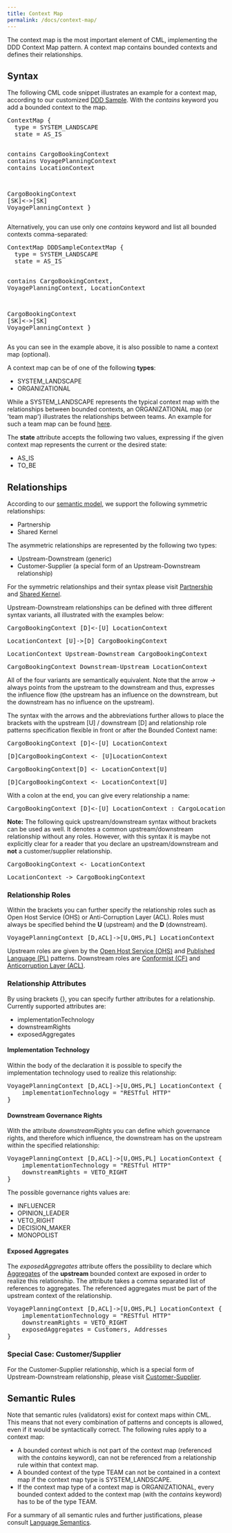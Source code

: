 ```yaml
---
title: Context Map
permalink: /docs/context-map/
---
```


The context map is the most important element of CML, implementing the DDD Context Map pattern.
A context map contains bounded contexts and defines their relationships.

## Syntax

The following CML code snippet illustrates an example for a context map, according to our customized [DDD Sample](https://github.com/ContextMapper/context-mapper-examples/tree/master/src/main/resources/ddd-sample).
With the _contains_ keyword you add a bounded context to the map.

<div class="highlight"><pre><span></span><span class="k">ContextMap</span> {
  <span class="k">type</span> = <span class="k">SYSTEM_LANDSCAPE</span>
  <span class="k">state</span> = <span class="k">AS_IS</span>

  <span class="k">contains</span> CargoBookingContext
  <span class="k">contains</span> VoyagePlanningContext
  <span class="k">contains</span> LocationContext
	
  CargoBookingContext [<span class="k">SK</span>]&lt;-&gt;[<span class="k">SK</span>] VoyagePlanningContext
}
</pre></div>

Alternatively, you can use only one _contains_ keyword and list all bounded contexts comma-separated:

<div class="highlight"><pre><span></span><span class="k">ContextMap</span> DDDSampleContextMap {
  <span class="k">type</span> = <span class="k">SYSTEM_LANDSCAPE</span>
  <span class="k">state</span> = <span class="k">AS_IS</span>

  <span class="k">contains</span> CargoBookingContext, VoyagePlanningContext, LocationContext

  CargoBookingContext [<span class="k">SK</span>]&lt;-&gt;[<span class="k">SK</span>] VoyagePlanningContext
}
</pre></div>

As you can see in the example above, it is also possible to name a context map (optional).

A context map can be of one of the following **types**:

* SYSTEM_LANDSCAPE
* ORGANIZATIONAL

While a SYSTEM_LANDSCAPE represents the typical context map with the relationships between bounded contexts, an ORGANIZATIONAL map (or 'team map') illustrates the relationships between teams. An example for such a team map can be found [here](https://github.com/ContextMapper/context-mapper-examples/tree/master/src/main/resources/insurance-example).

The **state** attribute accepts the following two values, expressing if the given context map represents the current or the desired state:

* AS_IS
* TO_BE

## Relationships
According to our [semantic model](/docs/language-model/), we support the following symmetric relationships:

* Partnership
* Shared Kernel

The asymmetric relationships are represented by the following two types:

* Upstream-Downstream (generic)
* Customer-Supplier (a special form of an Upstream-Downstream relationship)

For the symmetric relationships and their syntax please visit [Partnership](/docs/partnership/) and [Shared Kernel](/docs/shared-kernel/).

Upstream-Downstream relationships can be defined with three different syntax variants, all illustrated with the examples below:

<div class="highlight"><pre><span></span>CargoBookingContext [<span class="k">D</span>]&lt;-[<span class="k">U</span>] LocationContext
</pre></div>

<div class="highlight"><pre><span></span>LocationContext [<span class="k">U</span>]-&gt;[<span class="k">D</span>] CargoBookingContext
</pre></div>

<div class="highlight"><pre><span></span>LocationContext <span class="k">Upstream-Downstream</span> CargoBookingContext
</pre></div>

<div class="highlight"><pre><span></span>CargoBookingContext <span class="k">Downstream-Upstream</span> LocationContext
</pre></div>

All of the four variants are semantically equivalent. Note that the arrow _-&gt;_ always points from the upstream to the downstream and thus, expresses the influence flow (the upstream has an influence on the downstream, but the downstream has no influence on the upstream).

The syntax with the arrows and the abbreviations further allows to place the brackets with the upstream [U] / downstream [D] and relationship
role patterns specification flexible in front or after the Bounded Context name:

<div class="highlight"><pre><span></span>CargoBookingContext [<span class="k">D</span>]&lt;-[<span class="k">U</span>] LocationContext
</pre></div>

<div class="highlight"><pre><span></span>[<span class="k">D</span>]CargoBookingContext &lt;- [<span class="k">U</span>]LocationContext
</pre></div>

<div class="highlight"><pre><span></span>CargoBookingContext[<span class="k">D</span>] &lt;- LocationContext[<span class="k">U</span>]
</pre></div>

<div class="highlight"><pre><span></span>[<span class="k">D</span>]CargoBookingContext &lt;- LocationContext[<span class="k">U</span>]
</pre></div>

With a colon at the end, you can give every relationship a name:
<div class="highlight"><pre><span></span>CargoBookingContext [<span class="k">D</span>]&lt;-[<span class="k">U</span>] LocationContext : CargoLocationRelationship
</pre></div>

**Note:** The following quick upstream/downstream syntax without brackets can be used as well. It denotes a common upstream/downstream relationship without any roles.
However, with this syntax it is maybe not explicitly clear for a reader that you declare an upstream/downstream and **not** a customer/supplier relationship.

<div class="highlight"><pre><span></span>CargoBookingContext &lt;- LocationContext
</pre></div>

<div class="highlight"><pre><span></span>LocationContext -&gt; CargoBookingContext
</pre></div>

### Relationship Roles
Within the brackets you can further specify the relationship roles such as Open Host Service (OHS) or Anti-Corruption Layer (ACL).
Roles must always be specified behind the **U** (upstream) and the **D** (downstream). 

<div class="highlight"><pre><span></span>VoyagePlanningContext [<span class="k">D</span>,<span class="k">ACL</span>]-&gt;[<span class="k">U</span>,<span class="k">OHS</span>,<span class="k">PL</span>] LocationContext
</pre></div>

Upstream roles are given by the [Open Host Service (OHS)](/docs/open-host-service/) and 
[Published Language (PL)](/docs/published-language/) patterns. Downstream roles are [Conformist (CF)](/docs/conformist/) and 
[Anticorruption Layer (ACL)](/docs/anticorruption-layer/).

### Relationship Attributes
By using brackets {}, you can specify further attributes for a relationship. Currently supported attributes are:

* implementationTechnology
* downstreamRights
* exposedAggregates

#### Implementation Technology
Within the body of the declaration it is possible to specify the implementation technology used to realize this relationship:
<div class="highlight"><pre><span></span>VoyagePlanningContext [<span class="k">D</span>,<span class="k">ACL</span>]-&gt;[<span class="k">U</span>,<span class="k">OHS</span>,<span class="k">PL</span>] LocationContext {
    <span class="k">implementationTechnology</span> = <span class="s">&quot;RESTful HTTP&quot;</span>
}
</pre></div>

#### Downstream Governance Rights
With the attribute _downstreamRights_ you can define which governance rights, and therefore which influence, the downstream has on the upstream within the specified relationship:

<div class="highlight"><pre><span></span>VoyagePlanningContext [<span class="k">D</span>,<span class="k">ACL</span>]-&gt;[<span class="k">U</span>,<span class="k">OHS</span>,<span class="k">PL</span>] LocationContext {
    <span class="k">implementationTechnology</span> = <span class="s">&quot;RESTful HTTP&quot;</span>
    <span class="k">downstreamRights</span> = <span class="k">VETO_RIGHT</span>
}
</pre></div>

The possible governance rights values are:

* INFLUENCER
* OPINION_LEADER
* VETO_RIGHT
* DECISION_MAKER
* MONOPOLIST

#### Exposed Aggregates
The _exposedAggregates_ attribute offers the possibility to declare which [Aggregates](/docs/aggregate) of the **upstream** bounded context are exposed
in order to realize this relationship. The attribute takes a comma separated list of references to aggregates. The referenced aggregates must
be part of the upstream context of the relationship.

<div class="highlight"><pre><span></span>VoyagePlanningContext [<span class="k">D</span>,<span class="k">ACL</span>]-&gt;[<span class="k">U</span>,<span class="k">OHS</span>,<span class="k">PL</span>] LocationContext {
    <span class="k">implementationTechnology</span> = <span class="s">&quot;RESTful HTTP&quot;</span>
    <span class="k">downstreamRights</span> = <span class="k">VETO_RIGHT</span>
    <span class="k">exposedAggregates</span> = Customers, Addresses
}
</pre></div>
 
### Special Case: Customer/Supplier
For the Customer-Supplier relationship, which is a special form of Upstream-Downstream relationship, please visit [Customer-Supplier](/docs/customer-supplier).

## Semantic Rules
Note that semantic rules (validators) exist for context maps within CML. This means that not every combination of patterns and concepts is allowed, even if it would be syntactically correct.
The following rules apply to a context map:

* A bounded context which is not part of the context map (referenced with the _contains_ keyword), can not be referenced from a relationship rule within that context map.
* A bounded context of the type TEAM can not be contained in a context map if the context map type is SYSTEM_LANDSCAPE. 
* If the context map type of a context map is ORGANIZATIONAL, every bounded context added to the context map (with the _contains_ keyword) has to be of the type TEAM.
 
For a summary of all semantic rules and further justifications, please consult [Language Semantics](/docs/language-model/).
